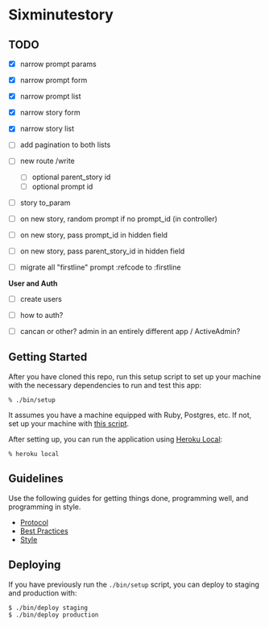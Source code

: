 # Sixminutestory

## TODO
- [x] narrow prompt params
- [x] narrow prompt form
- [x] narrow prompt list
- [x] narrow story form
- [x] narrow story list

- [ ] add pagination to both lists
- [ ] new route /write
	- [ ] optional parent_story id
	- [ ] optional prompt id
- [ ] story to_param
- [ ] on new story, random prompt if no prompt_id (in controller)
- [ ] on new story, pass prompt_id in hidden field
- [ ] on new story, pass parent_story_id in hidden field
- [ ] migrate all "firstline" prompt :refcode to :firstline

__User and Auth__
- [ ] create users
- [ ] how to auth?
- [ ] cancan or other? admin in an entirely different app / ActiveAdmin?


## Getting Started

After you have cloned this repo, run this setup script to set up your machine
with the necessary dependencies to run and test this app:

    % ./bin/setup

It assumes you have a machine equipped with Ruby, Postgres, etc. If not, set up
your machine with [this script].

[this script]: https://github.com/thoughtbot/laptop

After setting up, you can run the application using [Heroku Local]:

    % heroku local

[Heroku Local]: https://devcenter.heroku.com/articles/heroku-local

## Guidelines

Use the following guides for getting things done, programming well, and
programming in style.

* [Protocol](http://github.com/thoughtbot/guides/blob/master/protocol)
* [Best Practices](http://github.com/thoughtbot/guides/blob/master/best-practices)
* [Style](http://github.com/thoughtbot/guides/blob/master/style)

## Deploying

If you have previously run the `./bin/setup` script,
you can deploy to staging and production with:

    $ ./bin/deploy staging
    $ ./bin/deploy production

